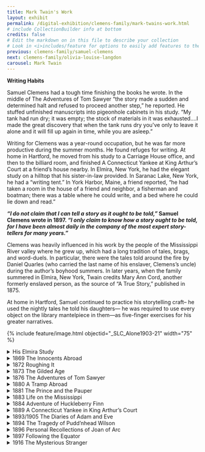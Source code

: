```yaml
---
title: Mark Twain's Work
layout: exhibit
permalink: /digital-exhibition/clemens-family/mark-twains-work.html
# include CollectionBuilder info at bottom
credits: false
# Edit the markdown on in this file to describe your collection
# Look in <i>includes/feature for options to easily add features to the page
previous: clemens-family/samuel-clemens
next: clemens-family/olivia-louise-langdon
carousel: Mark Twain
---
```


**Writing Habits**

Samuel Clemens had a tough time finishing the books he wrote. In the middle of The Adventures of Tom Sawyer “the story made a sudden and determined halt and refused to proceed another step,” he reported. He stuffed unfinished manuscripts into pigeonhole cabinets in his study. “My tank had run dry; it was empty; the stock of materials in it was exhausted.…I made the great discovery that when the tank runs dry you've only to leave it alone and it will fill up again in time, while you are asleep.”

Writing for Clemens was a year-round occupation, but he was far more productive during the summer months. He found refuges for writing. At home in Hartford, he moved from his study to a Carriage House office, and then to the billiard room, and finished A Connecticut Yankee at King Arthur’s Court at a friend’s house nearby. In Elmira, New York, he had the elegant study on a hilltop that his sister-in-law provided. In Saranac Lake, New York, he had a “writing tent.” In York Harbor, Maine, a friend reported, “he had taken a room in the house of a friend and neighbor, a fisherman and boatman; there was a table where he could write, and a bed where he could lie down and read.” 

**_“I do not claim that I can tell a story as it ought to be told,”_ Samuel Clemens wrote in 1897. _“I only claim to know how a story ought to be told, for I have been almost daily in the company of the most expert story-tellers for many years.”_**
  
 Clemens was heavily influenced in his work by the people of the Mississippi River valley where he grew up, which had a long tradition of tales, brags, and word-duels. In particular, there were the tales told around the fire by Daniel Quarles (who carried the last name of his enslaver, Clemens’s uncle) during the author’s boyhood summers. In later years, when the family summered in Elmira, New York, Twain credits Mary Ann Cord, another formerly enslaved person, as the source of “A True Story,” published in 1875.
 
At home in Hartford, Samuel continued to practice his storytelling craft– he used the nightly tales he told his daughters— he was required to use every object on the library mantelpiece in them—as five-finger exercises for his greater narratives.

{% include feature/image.html objectid="_SLC_Alone1903-21" width="75" %}

<details close>
  <summary>His Elmira Study</summary>
  <p>In the spring of 1874, while the Clemenses’ house in Hartford was under construction, they traveled to Elmira and found a surprise: On a knoll about 100 feet from the Quarry Farm farmhouse Susan Crane had built an elegant octagonal study for Samuel Clemens to use for writing during the family’s summer visits. </p>
  <p>The structure looked as if it had been detached from their Hartford residence and moved to Elmira’s hills. In fact, the architect was Alfred H. Thorp, who had worked with the Hartford house’s architect, Edward Tuckerman Potter. The structure’s shape and woodwork, and the jigsaw work around the edge of the  roof echoed the shape and detail of the prominent billiard-room balcony in the house in Hartford.  </p>
  <p>Clemens found the study a lofty refuge: “It sits in perfect isolation on top of an elevation that commands leagues of valley & city & retreating ranges of distant blue hills…& when the storms sweep down the remote valley & the lightning flashes among the hills beyond, & the rain beats upon the roof over my head, imagine the luxury of it!” </p>
  <p>Clemens went to the study at 10 in the morning and remained until 5, skipping lunch. He wrote to a friend in 1875: “I can write ten chapters in Elmira where I can write one here [in Hartford]. I work at work here, but I don’t accomplish anything worth speaking of.”  </p>
  <p>Mark Twain's study is now on the ground of Elmira Colleage and is cared for by the<a href="https://marktwainstudies.com/"> Center for Mark Twain Studies</a>. </p>
</details>

  <details close>
  <summary>1869 The Innocents Abroad</summary>
  <p>Mark Twain’s account, adapted from his own newspaper reports, of his adventures traveling through Europe and the Middle East with other Americans. Voyaging on the steamship <i>Quaker City</i>, the sightseers first make stops in Europe, including Paris, Milan‚ Venice, Florence‚ Rome and Athens. Their journey culminates in an extended trip through the Holy Land and Egypt. Throughout the book, Twain lampoons the meeting of these pilgrims from the New World filled with a pretentious reverence and awe with the hallowed culture of the Old World, often represented by Twain as not equaling its reputation.</p>
</details>

<details close>
  <summary>1872 Roughing It</summary>
  <p>In 1861, a 25 year-old Samuel Clemens, having left his job as a riverboat pilot on the Mississippi River because of the outbreak of the Civil War, set out by stagecoach with his older brother, Orion, for the Nevada Territory. <i>Roughing It</i>, part autobiography, part travelog, part tall tale, is Twain’s account of the people and places he experienced when he and the American West still were young.</p>
</details>

  <details close>
  <summary>1873 The Gilded Age</summary>
  <p> <i>The Gilded Age</i>, which Twain wrote in collaboration with his Hartford neighbor Charles Dudley Warner, gave its name to the mood of materialistic excess and cynical political corruption that started with the Grant administration in 1869 and prevailed into the 1870s and beyond. To be “gilded” is to be coated in gold, so the phrase “The Gilded Age” refers directly to the opulent tastes and jaded sensibilities of America’s wealthy during this period.</p>
</details>

 <details close>
  <summary>1876 The Adventures of Tom Sawyer</summary>
  <p>From the Preface: “Most of the adventures recorded in this book really occurred; one or two were experiences of my own, the rest those of boys who were schoolmates of mine. Huck Finn is drawn from life; Tom Sawyer also, but not from an individual – he is a combination of the characteristics of three boys whom I knew, and therefore belongs to the composite order of architecture… Part of my plan has been to try to pleasantly remind adults of what they once were themselves, and of how they felt and thought and talked, and what queer enterprises they sometimes engaged in.”</p>
</details>

<details close>
  <summary>1880 A Tramp Abroad</summary>
  <p>The third of the five travel books authored by Mark Twain. <i>A Tramp Abroad </i>contains the experiences of Twain’s “walking” tour of Germany‚ Switzerland, and France. Typical of Twain’s style in drafting travel novels‚ A Tramp Abroad places Twain as the narrator of an oftentimes uninformed American tourist visiting and discovering the mysteries of the European continent – a wonderful satire for those who have visited Europe or are planning a trip to “the continent.”</p>
</details>

 <details close>
  <summary>1881 The Prince and the Pauper</summary>
  <p>Edward Tudor and Tom Canty are the same age and share the same features, but one of them is a pauper’s child and the other is the heir to the throne of England. When chance brings the boys together, they decide for fun to switch clothes, but fate suddenly casts them into each other’s worlds. Tom learns what is to be caught in the pomp and folly of the royal court and the young prince learns what it is to survive in the lower depths of 16th-century English society. Through the switched identities Mark Twain fashioned both a scathing attack on social hypocrisy and injustice, and an irresistible comedy imbued with the sense of spirited play that belongs to this creative period.</p>
</details>

  <details close>
  <summary>1883 Life on the Mississippi</summary>
  <p>This was Mark Twain’s seminal work on the river that gave birth to much of his most successful fiction. Entertaining‚ yet enlightening‚ <i>Life on the Mississippi</i> is a textbook on the history‚ life and lore of the Great River during the 19th century‚ but also a primer on the “science” of the piloting the Mississippi during the heyday of the great steamboats that once traveled the greatest inland waterway of America.</p>
</details>

  <details close>
  <summary>1884 Adventure of Huckleberry Finn</summary>
  <p>Mark Twain’s classic novel‚ <i>Adventures of Huckleberry Finn</i>‚ tells the story of a teenage misfit who finds himself floating on a raft down the Mississippi River with an escaping slave‚ Jim. In the course of their perilous journey, Huck and Jim meet with adventure, danger, and a cast of characters who are sometimes menacing and often hilarious. Although the story was mostly written in the 1880s, it is set in the time of slavery prior to the Civil War. Twain uses Huck’s predicaments to illustrate the failure of reconstruction in the post-Civil War South.</p>
</details>

 <details close>
  <summary>1889 A Connecticut Yankee in King Arthur’s Court</summary>
  <p>Hank Morgan, superintendent at the Colt Firearms Factory in Hartford‚ Connecticut‚ is knocked unconscious in a fight. He wakes up in the time of King Arthur. Hank introduces such innovations as schools, factories, and gunpowder. At first, Hank is convinced that his ideas will do the citizens of Arthur’s court good, but as he takes command he turns more and more to violence and loses control of the results of his entrepreneurial efforts. <i>A Connecticut Yankee </i>was one of the last large-scale novels Mark Twain produced and its dark‚ cynical themes foreshadow ideas he would delve into more deeply in much of his later work.</p>
</details>

 <details close>
  <summary>1893/1905 The Diaries of Adam and Eve</summary>
  <p><i>Extracts from Adam’s Diary </i>(1893) is a witty and whimsical look at the Biblical creation story and Adam’s adventures as he explores his new world. Twain uses this work as a forum to express his irreverent thoughts on conventional religion. By contrast‚<i> Eve’s Diary </i>(1905) is Twain’s tribute to his beloved wife‚ Olivia. The story from Eve’s viewpoint speaks eloquently of kindness and human goodness – overall a commentary on Olivia’s gentle nature. Adam’s last words at Eve’s grave are: “Wheresoever she was, there was Eden.”</p>
</details>

<details close>
  <summary>1894 The Tragedy of Pudd’nhead Wilson</summary>
  <p>A murder mystery set in a town on the Mississippi featuring strong and weak characters‚ some black and some white. The book has a strong female character, unusual in Mark Twain’s writing. While trying to solve the mystery you will enjoy reading great quotes at the beginning of each Chapter from Pudd’nhead Wilson’s Calendar such as: “Why is it that we rejoice at a birth and grieve at a funeral?”</p>
</details>

<details close>
  <summary>1896 Personal Recollections of Joan of Arc</summary>
  <p>Twain said he regarded this work as his best: his version of the story of the Maid of Orleans who, in 1429, at the age of 17, led a French rebellion against English domination. She was tried for witchcraft and heresy by French priests, supporters of the English, and burned at the stake. Twain viewed Joan of Arc as his bid to be considered a “serious” writer. Joan is considered to be Twain’s ideal woman: gentle, selfless and pure, but also courageous and eloquent. Twain’s Joan is said to be modeled after his oldest daughter, Susy died tragically three months after Joan of Arc was published.</p>
</details>

<details close>
  <summary>1897 Following the Equator</summary>
  <p>Twain’s fifth and last travel book is a relatively straightforward narrative of his round-the-world lecture tour of 1895-96. It includes discussions of Australian history and economic development, Asian culture, British rule in India and South African politics. It contains many humorous passages, but is generally more serious in tone than the author’s earlier travel works.</p>
</details>

 <details close>
  <summary>1916 The Mysterious Stranger</summary>
  <p>An adult tale set in a medieval European village‚ <i>The Mysterious Stranger</i> tells of some boys who encounter a young stranger who performs wonderful feats of magic and shows the boys different times and places in mankind’s history. The stranger turns out to be a nephew of Satan. In this work, not published during his lifetime and not in its entirety for decades after his death, Twain explored and explained his feelings about religion and faith, good and evil.</p>
</details>
